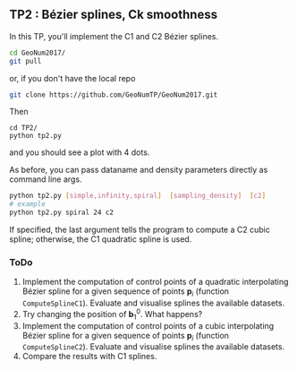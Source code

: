 ## TP2 : Bézier splines, Ck smoothness
In this TP, you'll implement the C1 and C2 Bézier splines.

```bash
cd GeoNum2017/
git pull
```
or, if you don't have the local repo
```bash
git clone https://github.com/GeoNumTP/GeoNum2017.git
```
Then
```
cd TP2/
python tp2.py
```
and you should see a plot with 4 dots.

As before, you can pass dataname and density parameters directly as command line args.
```bash
python tp2.py [simple,infinity,spiral]  [sampling_density]  [c2]
# example
python tp2.py spiral 24 c2
```
If specified, the last argument tells the program to compute a C2 cubic spline;
otherwise, the C1 quadratic spline is used.

### ToDo
1. Implement the computation of control points of a quadratic interpolating Bézier spline for a given sequence of points $\mathbf p_i$ (function `ComputeSplineC1`). Evaluate and visualise splines the available datasets.
2. Try changing the position of $\mathbf b_1^0$. What happens?
1. Implement the computation of control points of a cubic interpolating Bézier spline for a given sequence of points $\mathbf p_i$ (function `ComputeSplineC2`). Evaluate and visualise splines the available datasets.
2. Compare the results with C1 splines.
